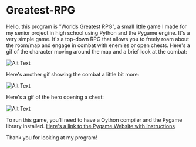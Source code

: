 # Greatest-RPG
Hello, this program is "Worlds Greatest RPG",  a small little game I made for my senior project in high school using Python and the Pygame engine.
It's a very simple game. It's a top-down RPG that allows you to freely roam about the room/map and engage in combat with enemies or open chests.
Here's a gif of the character moving around the map and a brief look at the combat:

![Alt Text](https://i.gyazo.com/0db53883b52064cf64ec38ebe6534bed.gif)

Here's another gif showing the combat a little bit more:

![Alt Text](https://i.gyazo.com/1ad5cf93100a0de0380895b8c152d02f.gif)

Here's a gif of the hero opening a chest:

![Alt Text](https://i.gyazo.com/9a5badaf88b7cc67bdb688118e9d5d0a.gif)

To run this game, you'll need to have a Oython compiler and the Pygame library installed. [Here's a link to the Pygame Website with Instructions](https://www.pygame.org/wiki/GettingStarted)

Thank you for looking at my program!
